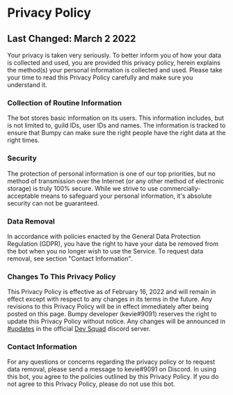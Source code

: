 # Privacy Policy
## Last Changed: March 2 2022
Your privacy is taken very seriously. To better inform you of how your data is collected and used, you are provided this privacy policy, herein explains the method(s) your personal information is collected and used. Please take your time to read this Privacy Policy carefully and make sure you understand it.

### Collection of Routine Information
The bot stores basic information on its users. This information includes, but is not limited to, guild IDs, user IDs and names. The information is tracked to ensure that Bumpy can make sure the right people have the right data at the right times.

### Security
The protection of personal information is one of our top priorities, but no method of transmission over the Internet (or any other method of electronic storage) is truly 100% secure. While we strive to use commercially-acceptable means to safeguard your personal information, it's absolute security can not be guaranteed.

### Data Removal
In accordance with policies enacted by the General Data Protection Regulation (GDPR), you have the right to have your data be removed from the bot when you no longer wish to use the Service. To request data removal, see section "Contact Information".

### Changes To This Privacy Policy
This Privacy Policy is effective as of February 16, 2022 and will remain in effect except with respect to any changes in its terms in the future. Any revisions to this Privacy Policy will be in effect immediately after being posted on this page. Bumpy developer (kevie#9091) reserves the right to update this Privacy Policy without notice. Any changes will be announced in [#updates](https://discord.com/channels/832743824181952534/936265981255356436) in the official [Dev Squad](https://discord.gg/KcH28tRtBu) discord server.

### Contact Information
For any questions or concerns regarding the privacy policy or to request data removal, please send a message to kevie#9091 on Discord.
In using this bot, you agree to the policies outlined by this Privacy Policy. If you do not agree to this Privacy Policy, please do not use this bot.
